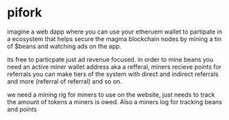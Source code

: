 # pifork

imagine a web dapp where you can use your etheruem wallet to partipate in a ecosystem that helps secure the magma blockchain nodes by mining a tin of $beans and watching ads on the app.

its free to particpate just ad revenue focused. in order to mine beans you need an active miner wallet address aka a refferal, miners recieve points for referrals you can make tiers of the system with direct and indirect referrals and more (referral of referral) and so on. 

we need a mining rig for miners to use on the website, just needs to track the amount of tokens a miners is owed. Also a miners log for tracking beans and points 
